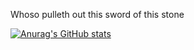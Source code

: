 Whoso pulleth out this sword of this stone

[![Anurag's GitHub stats](https://github-readme-stats.vercel.app/api?username=signebedi&theme=merko)](https://github.com/anuraghazra/github-readme-stats)

<!--
**signebedi/signebedi** is a ✨ _special_ ✨ repository because its `README.md` (this file) appears on your GitHub profile.

Here are some ideas to get you started:

- 🔭 I’m currently working on ...
- 🌱 I’m currently learning ...
- 👯 I’m looking to collaborate on ...
- 🤔 I’m looking for help with ...
- 💬 Ask me about ...
- 📫 How to reach me: ...
- 😄 Pronouns: ...
- ⚡ Fun fact: ...
-->
